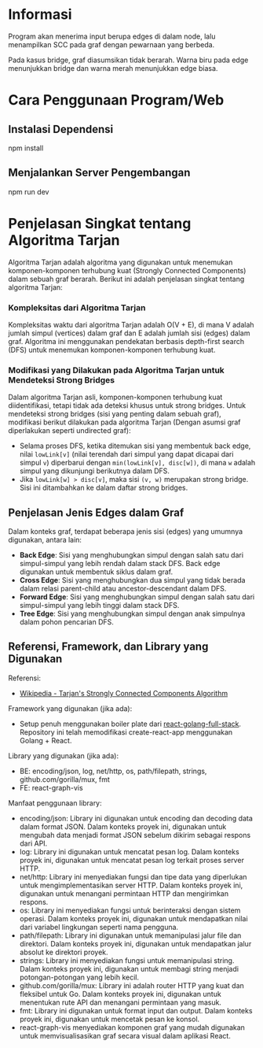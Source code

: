 # Informasi
Program akan menerima input berupa edges di dalam node, lalu menampilkan SCC pada graf dengan pewarnaan yang berbeda.

Pada kasus bridge, graf diasumsikan tidak berarah. Warna biru pada edge menunjukkan bridge dan warna merah menunjukkan edge biasa.
# Cara Penggunaan Program/Web

## Instalasi Dependensi
npm install

## Menjalankan Server Pengembangan
npm run dev


# Penjelasan Singkat tentang Algoritma Tarjan

Algoritma Tarjan adalah algoritma yang digunakan untuk menemukan komponen-komponen terhubung kuat (Strongly Connected Components) dalam sebuah graf berarah. Berikut ini adalah penjelasan singkat tentang algoritma Tarjan:

### Kompleksitas dari Algoritma Tarjan

Kompleksitas waktu dari algoritma Tarjan adalah O(V + E), di mana V adalah jumlah simpul (vertices) dalam graf dan E adalah jumlah sisi (edges) dalam graf. Algoritma ini menggunakan pendekatan berbasis depth-first search (DFS) untuk menemukan komponen-komponen terhubung kuat.

### Modifikasi yang Dilakukan pada Algoritma Tarjan untuk Mendeteksi Strong Bridges

Dalam algoritma Tarjan asli, komponen-komponen terhubung kuat diidentifikasi, tetapi tidak ada deteksi khusus untuk strong bridges. Untuk mendeteksi strong bridges (sisi yang penting dalam sebuah graf), modifikasi berikut dilakukan pada algoritma Tarjan (Dengan asumsi graf diperlakukan seperti undirected graf):

- Selama proses DFS, ketika ditemukan sisi yang membentuk back edge, nilai `lowLink[v]` (nilai terendah dari simpul yang dapat dicapai dari simpul `v`) diperbarui dengan `min(lowLink[v], disc[w])`, di mana `w` adalah simpul yang dikunjungi berikutnya dalam DFS.
- Jika `lowLink[w] > disc[v]`, maka sisi `(v, w)` merupakan strong bridge. Sisi ini ditambahkan ke dalam daftar strong bridges.

## Penjelasan Jenis Edges dalam Graf

Dalam konteks graf, terdapat beberapa jenis sisi (edges) yang umumnya digunakan, antara lain:

- **Back Edge**: Sisi yang menghubungkan simpul dengan salah satu dari simpul-simpul yang lebih rendah dalam stack DFS. Back edge digunakan untuk membentuk siklus dalam graf.
- **Cross Edge**: Sisi yang menghubungkan dua simpul yang tidak berada dalam relasi parent-child atau ancestor-descendant dalam DFS.
- **Forward Edge**: Sisi yang menghubungkan simpul dengan salah satu dari simpul-simpul yang lebih tinggi dalam stack DFS.
- **Tree Edge**: Sisi yang menghubungkan simpul dengan anak simpulnya dalam pohon pencarian DFS.

## Referensi, Framework, dan Library yang Digunakan

Referensi:
- [Wikipedia - Tarjan's Strongly Connected Components Algorithm](https://en.wikipedia.org/wiki/Tarjan%27s_strongly_connected_components_algorithm)


Framework yang digunakan (jika ada):
- Setup penuh menggunakan boiler plate dari [react-golang-full-stack](https://github.com/orstendium/react-golang-full-stack). Repository ini telah memodifikasi create-react-app menggunakan Golang + React.

Library yang digunakan (jika ada):
- BE: encoding/json, log, net/http, os, path/filepath, strings, github.com/gorilla/mux, fmt
- FE: react-graph-vis

Manfaat penggunaan library:
- encoding/json: Library ini digunakan untuk encoding dan decoding data dalam format JSON. Dalam konteks proyek ini, digunakan untuk mengubah data menjadi format JSON sebelum dikirim sebagai respons dari API.
- log: Library ini digunakan untuk mencatat pesan log. Dalam konteks proyek ini, digunakan untuk mencatat pesan log terkait proses server HTTP.
- net/http: Library ini menyediakan fungsi dan tipe data yang diperlukan untuk mengimplementasikan server HTTP. Dalam konteks proyek ini, digunakan untuk menangani permintaan HTTP dan mengirimkan respons.
- os: Library ini menyediakan fungsi untuk berinteraksi dengan sistem operasi. Dalam konteks proyek ini, digunakan untuk mendapatkan nilai dari variabel lingkungan seperti nama pengguna.
- path/filepath: Library ini digunakan untuk memanipulasi jalur file dan direktori. Dalam konteks proyek ini, digunakan untuk mendapatkan jalur absolut ke direktori proyek.
- strings: Library ini menyediakan fungsi untuk memanipulasi string. Dalam konteks proyek ini, digunakan untuk membagi string menjadi potongan-potongan yang lebih kecil.
- github.com/gorilla/mux: Library ini adalah router HTTP yang kuat dan fleksibel untuk Go. Dalam konteks proyek ini, digunakan untuk menentukan rute API dan menangani permintaan yang masuk.
- fmt: Library ini digunakan untuk format input dan output. Dalam konteks proyek ini, digunakan untuk mencetak pesan ke konsol.
- react-graph-vis menyediakan komponen graf yang mudah digunakan untuk memvisualisasikan graf secara visual dalam aplikasi React.

